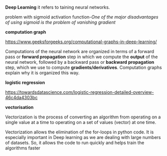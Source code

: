 **Deep Learning**
it refers to taining neural networks.

problem with sigmoid activation function-*One of the major disadvantages of using sigmoid is the problem of vanishing gradient*

**computation graph**

https://www.geeksforgeeks.org/computational-graphs-in-deep-learning/

Computations of the neural network are organized in terms of a forward pass or **forward propagation** step in which we compute the **output** of the neural network, followed by a backward pass or  **backward propagation** step, which we use to compute **gradients/derivatives**. Computation graphs explain why it is organized this way. 


**logistic regression**

https://towardsdatascience.com/logistic-regression-detailed-overview-46c4da4303bc

**vectorisation**

Vectorization is the process of converting an algorithm from operating on a single value at a time to operating on a set of values (vector) at one time. 

Vectorization allows the elimination of the for-loops in python code. It is especially important in Deep learning as we are dealing with large numbers of datasets. So, it allows the code to run quickly and helps train the algorithms faster


